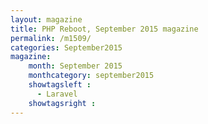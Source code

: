 ```yaml
---
layout: magazine
title: PHP Reboot, September 2015 magazine
permalink: /m1509/
categories: September2015
magazine:
    month: September 2015
    monthcategory: september2015
    showtagsleft :
      - Laravel
    showtagsright :
---
```

